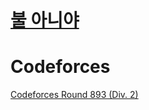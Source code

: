 # [불 아니야](iccodly.github.io)
# Codeforces
[Codeforces Round 893 (Div. 2)](https://iccodly.github.io/cf893)
